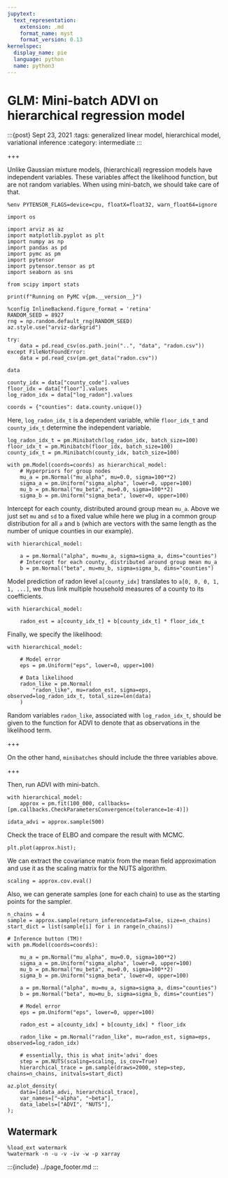 ```yaml
---
jupytext:
  text_representation:
    extension: .md
    format_name: myst
    format_version: 0.13
kernelspec:
  display_name: pie
  language: python
  name: python3
---
```


# GLM: Mini-batch ADVI on hierarchical regression model

:::{post} Sept 23, 2021
:tags: generalized linear model, hierarchical model, variational inference
:category: intermediate
:::

+++

Unlike Gaussian mixture models, (hierarchical) regression models have independent variables. These variables affect the likelihood function, but are not random variables. When using mini-batch, we should take care of that.

```{code-cell} ipython3
%env PYTENSOR_FLAGS=device=cpu, floatX=float32, warn_float64=ignore

import os

import arviz as az
import matplotlib.pyplot as plt
import numpy as np
import pandas as pd
import pymc as pm
import pytensor
import pytensor.tensor as pt
import seaborn as sns

from scipy import stats

print(f"Running on PyMC v{pm.__version__}")
```

```{code-cell} ipython3
%config InlineBackend.figure_format = 'retina'
RANDOM_SEED = 8927
rng = np.random.default_rng(RANDOM_SEED)
az.style.use("arviz-darkgrid")
```

```{code-cell} ipython3
try:
    data = pd.read_csv(os.path.join("..", "data", "radon.csv"))
except FileNotFoundError:
    data = pd.read_csv(pm.get_data("radon.csv"))

data
```

```{code-cell} ipython3
county_idx = data["county_code"].values
floor_idx = data["floor"].values
log_radon_idx = data["log_radon"].values

coords = {"counties": data.county.unique()}
```

Here, `log_radon_idx_t` is a dependent variable, while `floor_idx_t` and `county_idx_t` determine the independent variable.

```{code-cell} ipython3
log_radon_idx_t = pm.Minibatch(log_radon_idx, batch_size=100)
floor_idx_t = pm.Minibatch(floor_idx, batch_size=100)
county_idx_t = pm.Minibatch(county_idx, batch_size=100)
```

```{code-cell} ipython3
with pm.Model(coords=coords) as hierarchical_model:
    # Hyperpriors for group nodes
    mu_a = pm.Normal("mu_alpha", mu=0.0, sigma=100**2)
    sigma_a = pm.Uniform("sigma_alpha", lower=0, upper=100)
    mu_b = pm.Normal("mu_beta", mu=0.0, sigma=100**2)
    sigma_b = pm.Uniform("sigma_beta", lower=0, upper=100)
```

Intercept for each county, distributed around group mean `mu_a`. Above we just set `mu` and `sd` to a fixed value while here we plug in a common group distribution for all `a` and `b` (which are vectors with the same length as the number of unique counties in our example).

```{code-cell} ipython3
with hierarchical_model:

    a = pm.Normal("alpha", mu=mu_a, sigma=sigma_a, dims="counties")
    # Intercept for each county, distributed around group mean mu_a
    b = pm.Normal("beta", mu=mu_b, sigma=sigma_b, dims="counties")
```

Model prediction of radon level `a[county_idx]` translates to `a[0, 0, 0, 1, 1, ...]`, we thus link multiple household measures of a county to its coefficients.

```{code-cell} ipython3
with hierarchical_model:

    radon_est = a[county_idx_t] + b[county_idx_t] * floor_idx_t
```

Finally, we specify the likelihood:

```{code-cell} ipython3
with hierarchical_model:

    # Model error
    eps = pm.Uniform("eps", lower=0, upper=100)

    # Data likelihood
    radon_like = pm.Normal(
        "radon_like", mu=radon_est, sigma=eps, observed=log_radon_idx_t, total_size=len(data)
    )
```

Random variables `radon_like`, associated with `log_radon_idx_t`, should be given to the function for ADVI to denote that as observations in the likelihood term.

+++

On the other hand, `minibatches` should include the three variables above.

+++

Then, run ADVI with mini-batch.

```{code-cell} ipython3
with hierarchical_model:
    approx = pm.fit(100_000, callbacks=[pm.callbacks.CheckParametersConvergence(tolerance=1e-4)])

idata_advi = approx.sample(500)
```

Check the trace of ELBO and compare the result with MCMC.

```{code-cell} ipython3
plt.plot(approx.hist);
```

We can extract the covariance matrix from the mean field approximation and use it as the scaling matrix for the NUTS algorithm.

```{code-cell} ipython3
scaling = approx.cov.eval()
```

Also, we can generate samples (one for each chain) to use as the starting points for the sampler.

```{code-cell} ipython3
n_chains = 4
sample = approx.sample(return_inferencedata=False, size=n_chains)
start_dict = list(sample[i] for i in range(n_chains))
```

```{code-cell} ipython3
# Inference button (TM)!
with pm.Model(coords=coords):

    mu_a = pm.Normal("mu_alpha", mu=0.0, sigma=100**2)
    sigma_a = pm.Uniform("sigma_alpha", lower=0, upper=100)
    mu_b = pm.Normal("mu_beta", mu=0.0, sigma=100**2)
    sigma_b = pm.Uniform("sigma_beta", lower=0, upper=100)

    a = pm.Normal("alpha", mu=mu_a, sigma=sigma_a, dims="counties")
    b = pm.Normal("beta", mu=mu_b, sigma=sigma_b, dims="counties")

    # Model error
    eps = pm.Uniform("eps", lower=0, upper=100)

    radon_est = a[county_idx] + b[county_idx] * floor_idx

    radon_like = pm.Normal("radon_like", mu=radon_est, sigma=eps, observed=log_radon_idx)

    # essentially, this is what init='advi' does
    step = pm.NUTS(scaling=scaling, is_cov=True)
    hierarchical_trace = pm.sample(draws=2000, step=step, chains=n_chains, initvals=start_dict)
```

```{code-cell} ipython3
az.plot_density(
    data=[idata_advi, hierarchical_trace],
    var_names=["~alpha", "~beta"],
    data_labels=["ADVI", "NUTS"],
);
```

## Watermark

```{code-cell} ipython3
%load_ext watermark
%watermark -n -u -v -iv -w -p xarray
```

:::{include} ../page_footer.md
:::
